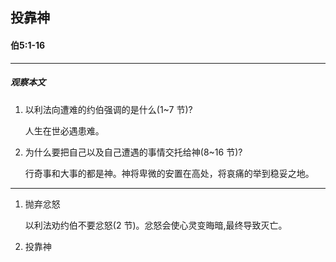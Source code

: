 ## 投靠神

#### 伯5:1-16

----

##### 观察本文
1. 以利法向遭难的约伯强调的是什么(1~7 节)?
    人生在世必遇患难。2. 为什么要把自己以及自己遭遇的事情交托给神(8~16 节)?
    行奇事和大事的都是神。神将卑微的安置在高处，将哀痛的举到稳妥之地。
----
1. 抛弃忿怒
    以利法劝约伯不要忿怒(2 节)。忿怒会使心灵变晦暗,最终导致灭亡。
2. 投靠神